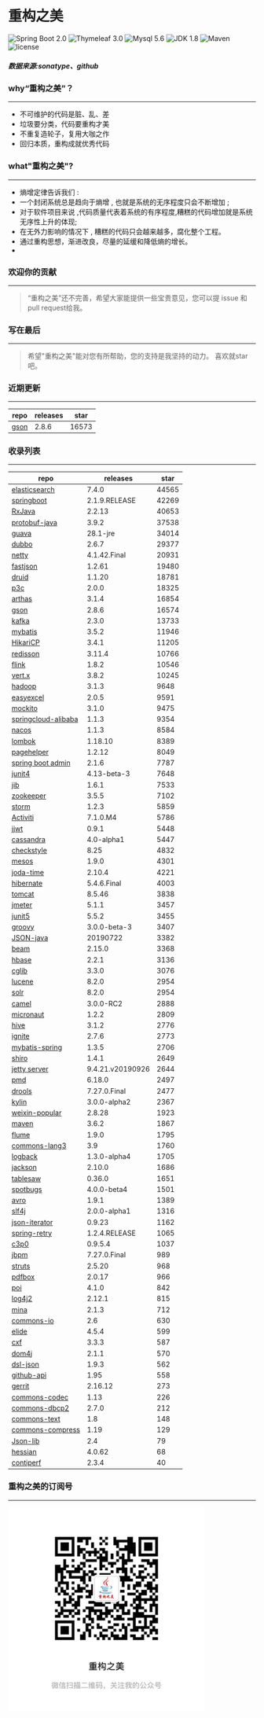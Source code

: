 # 重构之美
![Spring Boot 2.0](https://img.shields.io/badge/Spring%20Boot-2.0-brightgreen.svg)
![Thymeleaf 3.0](https://img.shields.io/badge/Thymeleaf-3.0-yellow.svg)
![Mysql 5.6](https://img.shields.io/badge/Mysql-5.6-blue.svg)
![JDK 1.8](https://img.shields.io/badge/JDK-1.8-brightgreen.svg)
![Maven](https://img.shields.io/badge/Maven-3.5.0-yellowgreen.svg)
![license](https://img.shields.io/badge/license-Apache%202-blue.svg)
##### 数据来源:sonatype、github

### why“重构之美”？
--- 
- 不可维护的代码是脏、乱、差
- 垃圾要分类，代码要重构才美
- 不重复造轮子，复用大咖之作
- 回归本质，重构成就优秀代码


### what"重构之美"?
---
- 熵增定律告诉我们 :
- 一个封闭系统总是趋向于熵增 , 也就是系统的无序程度只会不断增加 ;
- 对于软件项目来说 ,代码质量代表着系统的有序程度,糟糕的代码增加就是系统无序性上升的体现;
- 在无外力影响的情况下 , 糟糕的代码只会越来越多，腐化整个工程。
- 通过重构思想，渐进改良，尽量的延缓和降低熵的增长。
- 


### 欢迎你的贡献
---
> “重构之美”还不完善，希望大家能提供一些宝贵意见，您可以提 issue 和 pull request给我。


### 写在最后
---
> 希望"重构之美"能对您有所帮助，您的支持是我坚持的动力。
> 喜欢就star吧。


### 近期更新
---
repo | releases | star
---|---|---
[gson](https://github.com/google/gson) | 2.8.6 | 16573

### 收录列表
---
repo | releases | star
---|---|---
[elasticsearch](https://github.com/elastic/elasticsearch) | 7.4.0 | 44565 
[springboot](https://github.com/spring-projects/spring-boot) | 2.1.9.RELEASE | 42269 
[RxJava](https://github.com/ReactiveX/RxJava) | 2.2.13 | 40653 
[protobuf-java](https://github.com/protocolbuffers/protobuf) | 3.9.2 | 37538 
[guava](https://github.com/google/guava) | 28.1-jre | 34014 
[dubbo](https://github.com/apache/incubator-dubbo) | 2.6.7 | 29377 
[netty](https://github.com/netty/netty) | 4.1.42.Final | 20931 
[fastjson](https://github.com/alibaba/fastjson) | 1.2.61 | 19480 
[druid](https://github.com/alibaba/druid) | 1.1.20 | 18781 
[p3c](https://github.com/alibaba/p3c) | 2.0.0 | 18325 
[arthas](https://github.com/alibaba/arthas) | 3.1.4 | 16854 
[gson](https://github.com/google/gson) | 2.8.6 | 16574 
[kafka](https://github.com/apache/kafka) | 2.3.0 | 13733 
[mybatis](https://github.com/mybatis/mybatis-3) | 3.5.2 | 11946 
[HikariCP](https://github.com/brettwooldridge/HikariCP) | 3.4.1 | 11205 
[redisson](https://github.com/redisson/redisson) | 3.11.4 | 10766 
[flink](https://github.com/apache/flink) | 1.8.2 | 10546 
[vert.x](https://github.com/eclipse-vertx/vert.x) | 3.8.2 | 10245 
[hadoop](https://github.com/apache/hadoop) | 3.1.3 | 9648 
[easyexcel](https://github.com/alibaba/easyexcel) | 2.0.5 | 9591 
[mockito](https://github.com/mockito/mockito) | 3.1.0 | 9475 
[springcloud-alibaba](https://github.com/spring-cloud-incubator/spring-cloud-alibaba) | 1.1.3 | 9354 
[nacos](https://github.com/alibaba/nacos) | 1.1.3 | 8584 
[lombok](https://github.com/rzwitserloot/lombok) | 1.18.10 | 8389 
[pagehelper](https://github.com/pagehelper/Mybatis-PageHelper) | 1.2.12 | 8049 
[spring boot admin](https://github.com/codecentric/spring-boot-admin) | 2.1.6 | 7787 
[junit4](https://github.com/junit-team/junit4) | 4.13-beta-3 | 7648 
[jib](https://github.com/GoogleContainerTools/jib) | 1.6.1 | 7533 
[zookeeper](https://github.com/apache/zookeeper) | 3.5.5 | 7102 
[storm](https://github.com/apache/storm) | 1.2.3 | 5859 
[Activiti](https://github.com/Activiti/Activiti) | 7.1.0.M4 | 5786 
[jjwt](https://github.com/jwtk/jjwt) | 0.9.1 | 5448 
[cassandra](https://github.com/apache/cassandra) | 4.0-alpha1 | 5447 
[checkstyle](https://github.com/checkstyle/checkstyle) | 8.25 | 4832 
[mesos](https://github.com/apache/mesos) | 1.9.0 | 4301 
[joda-time](https://github.com/JodaOrg/joda-time) | 2.10.4 | 4221 
[hibernate](https://github.com/hibernate/hibernate-orm) | 5.4.6.Final | 4003 
[tomcat](https://github.com/apache/tomcat) | 8.5.46 | 3838 
[jmeter](https://github.com/apache/jmeter) | 5.1.1 | 3457 
[junit5](https://github.com/junit-team/junit5) | 5.5.2 | 3455 
[groovy](https://github.com/apache/groovy) | 3.0.0-beta-3 | 3407 
[JSON-java](https://github.com/stleary/JSON-java) | 20190722 | 3382 
[beam](https://github.com/apache/beam) | 2.15.0 | 3368 
[hbase](https://github.com/apache/hbase) | 2.2.1 | 3136 
[cglib](https://github.com/cglib/cglib) | 3.3.0 | 3076 
[lucene](https://github.com/apache/lucene-solr) | 8.2.0 | 2954 
[solr](https://github.com/apache/lucene-solr) | 8.2.0 | 2954 
[camel](https://github.com/apache/camel) | 3.0.0-RC2 | 2888 
[micronaut](https://github.com/micronaut-projects/micronaut-core) | 1.2.2 | 2809 
[hive](https://github.com/apache/hive) | 3.1.2 | 2776 
[ignite](https://github.com/apache/ignite) | 2.7.6 | 2773 
[mybatis-spring](https://github.com/mybatis/spring-boot-starter) | 1.3.5 | 2706 
[shiro](https://github.com/apache/shiro) | 1.4.1 | 2649 
[jetty server](https://github.com/eclipse/jetty.project) | 9.4.21.v20190926 | 2644 
[pmd](https://github.com/pmd/pmd) | 6.18.0 | 2497 
[drools](https://github.com/kiegroup/drools) | 7.27.0.Final | 2477 
[kylin](https://github.com/apache/kylin) | 3.0.0-alpha2 | 2367 
[weixin-popular](https://github.com/liyiorg/weixin-popular) | 2.8.28 | 1923 
[maven](https://github.com/apache/maven) | 3.6.2 | 1867 
[flume](https://github.com/apache/flume) | 1.9.0 | 1795 
[commons-lang3](https://github.com/apache/commons-lang) | 3.9 | 1760 
[logback](https://github.com/qos-ch/logback) | 1.3.0-alpha4 | 1705 
[jackson](https://github.com/FasterXML/jackson-core) | 2.10.0 | 1686 
[tablesaw](https://github.com/jtablesaw/tablesaw) | 0.36.0 | 1651 
[spotbugs](https://github.com/spotbugs/spotbugs) | 4.0.0-beta4 | 1501 
[avro](https://github.com/apache/avro) | 1.9.1 | 1389 
[slf4j](https://github.com/qos-ch/slf4j) | 2.0.0-alpha1 | 1316 
[json-iterator](https://github.com/json-iterator/java) | 0.9.23 | 1162 
[spring-retry](https://github.com/spring-projects/spring-retry) | 1.2.4.RELEASE | 1065 
[c3p0](https://github.com/swaldman/c3p0) | 0.9.5.4 | 1037 
[jbpm](https://github.com/kiegroup/jbpm) | 7.27.0.Final | 989 
[struts](https://github.com/apache/struts) | 2.5.20 | 968 
[pdfbox](https://github.com/apache/pdfbox) | 2.0.17 | 966 
[poi](https://github.com/apache/poi) | 4.1.0 | 842 
[log4j2](https://github.com/apache/logging-log4j2) | 2.12.1 | 815 
[mina](https://github.com/apache/mina) | 2.1.3 | 712 
[commons-io](https://github.com/apache/commons-io) | 2.6 | 630 
[elide](https://github.com/yahoo/elide) | 4.5.4 | 599 
[cxf](https://github.com/apache/cxf) | 3.3.3 | 587 
[dom4j](https://github.com/dom4j/dom4j) | 2.1.1 | 570 
[dsl-json](https://github.com/ngs-doo/dsl-json) | 1.9.3 | 562 
[github-api](https://github.com/kohsuke/github-api) | 1.95 | 558 
[gerrit](https://github.com/GerritCodeReview/gerrit) | 2.16.12 | 273 
[commons-codec](https://github.com/apache/commons-codec) | 1.13 | 226 
[commons-dbcp2](https://github.com/apache/commons-dbcp) | 2.7.0 | 212 
[commons-text](https://github.com/apache/commons-text) | 1.8 | 148 
[commons-compress](https://github.com/apache/commons-compress) | 1.19 | 129 
[Json-lib](https://github.com/aalmiray/Json-lib) | 2.4 | 79 
[hessian](https://github.com/ebourg/hessian) | 4.0.62 | 68 
[contiperf](https://github.com/lucaspouzac/contiperf) | 2.3.4 | 40 


### 重构之美的订阅号
---
<img src="https://github.com/jartisan2001/latest/blob/master/Image.jpg" width="400" hegiht="400" align=left />
